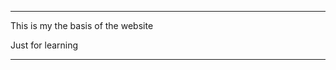 ------------------------------

This is my the basis of the website

Just for learning 

------------------------------